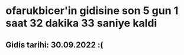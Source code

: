 # ofarukbicer'in gidisine son 5 gun 1 saat 32 dakika 33 saniye kaldi

## Gidis tarihi: 30.09.2022 :(